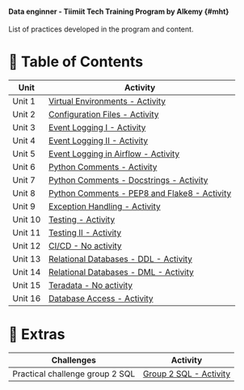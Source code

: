 #### Data enginner - Tiimiit Tech Training Program by Alkemy {#mht}

List of practices developed in the program and content.

<!-- Table of Contents -->
# :notebook_with_decorative_cover: Table of Contents
| Unit  | Activity |
| ------------- | ------------- |
| Unit 1  | [Virtual Environments - Activity](https://github.com/senocax/programa-data-engineer/tree/main/Unidad_1)  |
| Unit 2  | [Configuration Files - Activity](https://github.com/senocax/programa-data-engineer/tree/main/Unidad_2) |
| Unit 3  | [Event Logging I - Activity](https://github.com/senocax/programa-data-engineer/tree/main/Unidad_3) |
| Unit 4  | [Event Logging II - Activity](https://github.com/senocax/programa-data-engineer/tree/main/Unidad_4/)|
| Unit 5  | [Event Logging in Airflow - Activity](https://github.com/senocax/programa-data-engineer/tree/main/Unidad_5) |
| Unit 6  | [Python Comments - Activity](https://github.com/senocax/programa-data-engineer/tree/main/Unidad_6) |
| Unit 7  | [Python Comments - Docstrings - Activity](https://github.com/senocax/programa-data-engineer/tree/main/Unidad_7) |
| Unit 8  | [Python Comments - PEP8 and Flake8 - Activity](https://github.com/senocax/programa-data-engineer/tree/main/Unidad_8) |
| Unit 9  | [Exception Handling - Activity](https://github.com/senocax/programa-data-engineer/tree/main/Unidad_9) |
| Unit 10  | [Testing - Activity](https://github.com/senocax/programa-data-engineer/tree/main/Unidad_10) |
| Unit 11  | [Testing II - Activity](https://github.com/senocax/programa-data-engineer/tree/main/Unidad_11) |
| Unit 12  | [CI/CD - No activity](#mht) |
| Unit 13  | [Relational Databases - DDL - Activity](https://github.com/senocax/programa-data-engineer/tree/main/Unidad_13) |
| Unit 14  | [Relational Databases - DML - Activity](https://github.com/senocax/programa-data-engineer/tree/main/Unidad_14) |
| Unit 15  | [Teradata - No activity](#mht) |
| Unit 16  | [Database Access - Activity](https://github.com/senocax/programa-data-engineer/tree/main/Unidad_16) |
<!-- Tabla de contenido -->
# :memo: Extras
| Challenges  | Activity |
| ------------- | ------------- |
| Practical challenge group 2 SQL  | [ Group 2 SQL - Activity](https://github.com/senocax/programa-data-engineer/tree/main/practico_desafio_grupo2_sql) |
